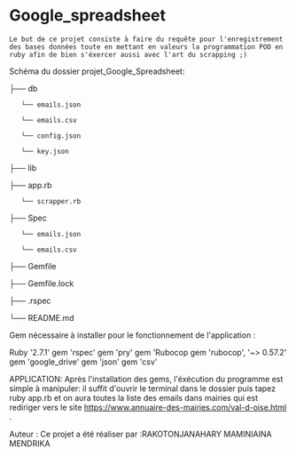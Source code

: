 # Google_spreadsheet

    Le but de ce projet consiste à faire du requête pour l'enregistrement des bases données toute en mettant en valeurs la programmation POO en ruby afin de bien s'éxercer aussi avec l'art du scrapping ;) 

 
Schéma du dossier projet_Google_Spreadsheet:

├── db

       └── emails.json

       └── emails.csv
       
       └── config.json
       
       └── key.json

├── lib

  ├── app.rb

       └── scrapper.rb
       
├── Spec
 
       └── emails.json

       └── emails.csv


├── Gemfile

├── Gemfile.lock

├── .rspec

└── README.md

Gem nécessaire à installer pour le fonctionnement de l'application :

Ruby '2.7.1'
gem 'rspec'
gem 'pry'
gem 'Rubocop
gem 'rubocop', '~> 0.57.2'
gem 'google_drive'
gem 'json'
gem 'csv'


APPLICATION:
Après l'installation des gems, l'éxécution du programme est simple à manipuler: il suffit d'ouvrir le terminal dans le dossier puis tapez ruby app.rb et on aura toutes la liste des emails dans mairies qui est rediriger vers le site https://www.annuaire-des-mairies.com/val-d-oise.html .

Auteur :
Ce projet a été réaliser par :RAKOTONJANAHARY MAMINIAINA MENDRIKA

								
